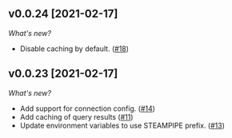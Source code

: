 ## v0.0.24 [2021-02-17]
_What's new?_

* Disable caching by default. ([#18](https://github.com/turbot/steampipe-plugin-sdk/issues/18))

## v0.0.23 [2021-02-17]
_What's new?_

* Add support for connection config. ([#14](https://github.com/turbot/steampipe-plugin-sdk/issues/14))
* Add caching of query results ([#11](https://github.com/turbot/steampipe-plugin-sdk/issues/11))
* Update environment variables to use STEAMPIPE prefix. ([#13](https://github.com/turbot/steampipe-plugin-sdk/issues/13))

